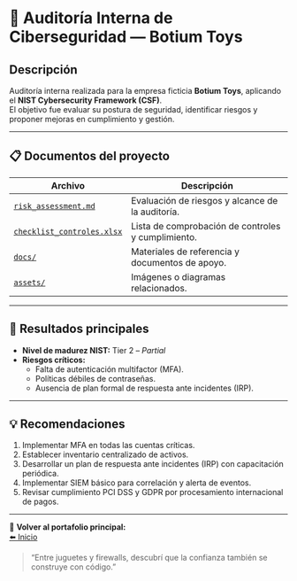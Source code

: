 #  🧩  Auditoría Interna de Ciberseguridad — Botium Toys

## Descripción

Auditoría interna realizada para la empresa ficticia **Botium Toys**, aplicando el **NIST Cybersecurity Framework (CSF)**.  
El objetivo fue evaluar su postura de seguridad, identificar riesgos y proponer mejoras en cumplimiento y gestión.

---

##  📋  Documentos del proyecto

| Archivo | Descripción |
|----------|-------------|
| [`risk_assessment.md`](https://anmunozc.github.io/portafolio/projects/auditoria-botium-toys/risk_assessment.md) | Evaluación de riesgos y alcance de la auditoría. |
| [`checklist_controles.xlsx`](https://anmunozc.github.io/portafolio/projects/auditoria-botium-toys/checklist_controles.xlsx) | Lista de comprobación de controles y cumplimiento. |
| [`docs/`](https://anmunozc.github.io/portafolio/projects/auditoria-botium-toys/docs/) | Materiales de referencia y documentos de apoyo. |
| [`assets/`](https://anmunozc.github.io/portafolio/projects/auditoria-botium-toys/assets/) | Imágenes o diagramas relacionados. |

---

##  🧭  Resultados principales

- **Nivel de madurez NIST:** Tier 2 – *Partial*  
- **Riesgos críticos:**  
  - Falta de autenticación multifactor (MFA).  
  - Políticas débiles de contraseñas.  
  - Ausencia de plan formal de respuesta ante incidentes (IRP).  

---

##  💡  Recomendaciones

1. Implementar MFA en todas las cuentas críticas.  
2. Establecer inventario centralizado de activos.  
3. Desarrollar un plan de respuesta ante incidentes (IRP) con capacitación periódica.  
4. Implementar SIEM básico para correlación y alerta de eventos.  
5. Revisar cumplimiento PCI DSS y GDPR por procesamiento internacional de pagos.

---


📎  **Volver al portafolio principal:**  
[⬅️ Inicio](https://anmunozc.github.io/portafolio/)

> “Entre juguetes y firewalls, descubrí que la confianza también se construye con código.”
